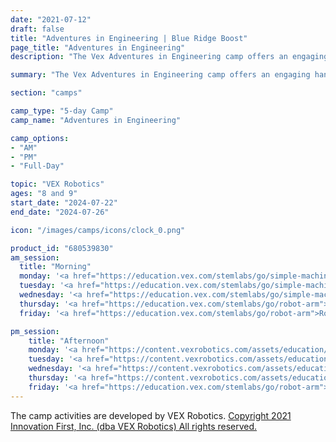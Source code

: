 ```yaml
---
date: "2021-07-12"
draft: false
title: "Adventures in Engineering | Blue Ridge Boost"
page_title: "Adventures in Engineering"
description: "The Vex Adventures in Engineering camp offers an engaging hands-on experience where campers design and build with VEX GO kits. Through a series of STEM lab units and activities, participants learn about simple machines, energy transfer, and the mechanics of movement. They engage in building and testing structures like inclined planes, levers, spring cars, and gears, deepening their understanding of engineering principles and the design process."

summary: "The Vex Adventures in Engineering camp offers an engaging hands-on experience where campers design and build with VEX GO kits. Through a series of STEM lab units and activities, participants learn about simple machines, energy transfer, and the mechanics of movement. They engage in building and testing structures like inclined planes, levers, spring cars, and gears, deepening their understanding of engineering principles and the design process."

section: "camps"

camp_type: "5-day Camp"
camp_name: "Adventures in Engineering"

camp_options: 
- "AM"
- "PM"
- "Full-Day"

topic: "VEX Robotics"
ages: "8 and 9"
start_date: "2024-07-22"
end_date: "2024-07-26"

icon: "/images/camps/icons/clock_0.png"

product_id: "680539830"
am_session:
  title: "Morning"
  monday: '<a href="https://education.vex.com/stemlabs/go/simple-machines">Simple Machines STEM Lab Unit, Lab 1</a>.<br>Students will use the VEX GO Kit to construct an inclined plane with three height levels and examine how height and gravity influence the travel distance of an object rolling down. They will measure the distance the VEX GO Blue Wheel covers after descending the plane at each height. Additionally, they will make predictions using data from prior experiments and demonstrations.<br> Extension Activities: <a href="https://education.vex.com/stemlabs/go/simple-machines/unit-overview/choice-board">Simple Machines Choice Board</a> &ndash; Photographer and Engineer.</a><br>'
  tuesday: '<a href="https://education.vex.com/stemlabs/go/simple-machines">Simple Machines STEM Lab Unit, Lab 2 and 3</a>.<br>In Lab 2, campers will construct and test a Lever using the VEX GO Kit to discover how a lever reduces the force required to lift an object, thus making work easier. Additionally, they will investigate how adjusting the pivot point affects the force needed to balance each side of the Lever.<br>In Lab 3, campers will construct a Spring Car using the GO Kit and explore how a wheel and axle facilitate easier movement. They will analyze how this mechanism impacts the travel distance. Using collected data, campers will make predictions and identify cause-and-effect relationships regarding how the wheel and axle help an object move more effortlessly.<br>Extension Activities: <a href="https://education.vex.com/stemlabs/go/simple-machines/unit-overview/choice-board">Simple Machines Choice Board</a> &ndash; Create a Cartoon Strip, Collage; <a href="https://content.vexrobotics.com/assets/education/stem-labs/docs/go/Activities/GO%20Activity%20-%20Equation%20Balancer.pdf">Equation Balancer</a>, <a href="https://content.vexrobotics.com/assets/education/stem-labs/docs/go/Activities/GO%20Activity%20-%20Design%20a%20Novel%20Diorama.pdf">Design a Novel Diorama</a>.'
  wednesday: '<a href="https://education.vex.com/stemlabs/go/simple-machines">Simple Machines STEM Lab Unit, Lab 4</a>.<br>In Lab 4, campers will examine how energy is transferred through gears. They will assemble a hand-powered clock using the VEX GO Kit, observing the interactions among gears to understand how one impacts another. Additionally, campers will observe and use the patterns in gear movements to forecast the behavior of the final gear.<br>Extension Activities: <a href="https://education.vex.com/stemlabs/go/simple-machines/unit-overview/choice-board">Simple Machines Choice Board</a> &ndash; Scavanger Hunt and Poem.</a>'
  thursday: '<a href="https://education.vex.com/stemlabs/go/robot-arm">Robot Arm</a>, Labs 1 and 3.<br>Students will use VEXcode GO to control the movement of the Robot Arm, to try to move it to each of the 4 quadrants of the tile.<br>Students will code the Robot Arm to move a disk, using the Electromagnet, to a new location on the tile.'
  friday: '<a href="https://education.vex.com/stemlabs/go/robot-arm">Robot Arm</a>, Lab 4.<br>Introduce the Eye Sensor by engaging in a discussion about how humans and robots see things. Compare and contrast the Eye Sensor to a human eye. Introduce the concept of a condition, and how a condition in coding helps tell what to do with a sensor’s data.<br>Students will code the Robot Arm to detect and move a disk, using the <Eye found object> block, to determine if something is in front of the Eye Sensor. At the Mid-Play Break, the teacher will talk about how to tell the Robot Arm what to do with the object it picked up.<brStudents will then code the Robot Arm to use both the Arm Motor and Base Motor to move the disk to a new location. During the Share portion, students will discuss what condition they used, and how the Eye Sensor made the Robot Arm more useful.'

pm_session:
    title: "Afternoon"
    monday: '<a href="https://content.vexrobotics.com/assets/education/stem-labs/docs/go/Activities/GO%20Activity%20-%20Ramp%20Racers.pdf">Ramp Racers</a> &ndash; Modify the wheel on your VEX GO Inclined Plane and race a friend! Test out the effects of adding weight to the wheel on your inclined plane.<br> <a href="https://content.vexrobotics.com/assets/education/stem-labs/docs/go/Activities/GO%20Activity%20-%20Strike.pdf">Strike!</a> &ndash; Bowl using the VEX GO Inclined Plane. Use different pivot points on an incline plane to knock the most pins over.'
    tuesday: '<a href="https://content.vexrobotics.com/assets/education/stem-labs/docs/go/Activities/GO%20Activity%20-%20Tallest%20Tower%20Challenge.pdf">Tallest Tower Activity</a> &ndash; Can you build the tallest freestanding tower using the same 10 pieces?<br> <a href="https://content.vexrobotics.com/assets/education/stem-labs/docs/go/Activities/GO%20Activity%20-%20Build%20It%20Make%20It%20Engineer%20It.pdf">Build it, Make it, Engineer it</a> &ndash; Can you build a house? Will it stay up during a windstorm?'
    wednesday: '<a href="https://content.vexrobotics.com/assets/education/stem-labs/docs/go/Activities/GO%20Activity%20-%20Astronaut%20Rescue.pdf">Astronaut Rescue Activity</a> &nbsp; The VEX GOAstronaut has fallen into a crater and needs your help! Use your design skills to create a rescue mechanism using a pulley to lift the astronaut out of the crater and back to safety!<br><a href="https://content.vexrobotics.com/assets/education/stem-labs/docs/go/Activities/GO%20Activity%20-%20Wheel%20and%20Axle%20Lunar%20Rover.pdf">Wheel and Axle Lunar Rover Activity</a> &ndash; Design a Lunar Rover that will need to have an axle and wheel to drive on the moon. Use as many axles and wheels as you need.'
    thursday: '<a href="https://content.vexrobotics.com/assets/education/stem-labs/docs/go/Activities/GO%20Activity%20Series%20-%20Super%20Bowler.pdf">Super Bowler</a>. &ndash; What happens when we pull back or stretch, a rubber band? What happens when we release it? The distance that the rubber band travels depends on how much or how little we stretch it, right? Why do you think that is? (You may want to demonstrate this with a household rubber band.) Today we are going to build a car that is powered by a rubber band. Weare going to explore this idea of using a rubber band to power a car, by building and experimenting with a VEXGOSlingshot Car! The Slingshot Car is a machine that is powered by the tension in a rubber band. First, we are going to build the Slingshot Car with our VEX GO Kits, and test the build to see how it works. Then, we will experiment with pulling the car back different distances to create more or less tension in the rubber band, to see how that changes the movement of the Slingshot Car. Finally, we will use what we’ve learned to play a bowling game with the Slingshot Car!'
    friday: '<a href="https://education.vex.com/stemlabs/go/robot-arm">Robot Arm</a>, Lab 5.<br>Students are introduce the idea of robotic decision making using chores in daily life. How do you know how to put away materials in the classroom? Or your clothes at home? Talk about how humans think to sort objects, but robots follow patterns to make decisions. How can we code the Robot Arm to make a decision? <br>Students will code the Robot Arm to identify and move one colored disk to a specific location, based on the color. At the Mid-Play Break, students will try to guess the Robot Arm’s “favorite color” based on the code. Then, they will test to see if they are right. <br>Students will then code the Robot Arm to identify and sort all three colored disks and move to specific locations based on color.  Students will discuss other objects the Robot Arm could sort, and make connections to real-world robots (like palletizing based on product, sensors, similar shapes/appearance).'
---
```


<div class="container">
The camp activities are developed by VEX Robotics. <a href="https://www.vexrobotics.com/copyright-notice">Copyright 2021 Innovation First, Inc. (dba VEX Robotics) All rights reserved.</a>
</div>